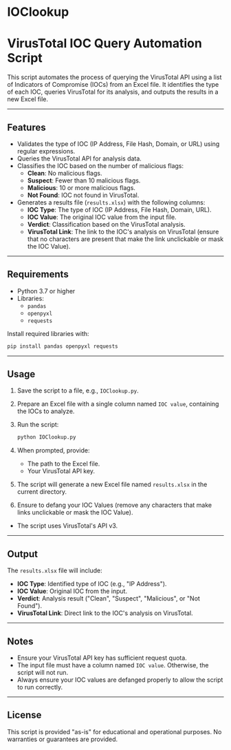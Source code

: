 # IOClookup
# VirusTotal IOC Query Automation Script

This script automates the process of querying the VirusTotal API using a list of Indicators of Compromise (IOCs) from an Excel file. It identifies the type of each IOC, queries VirusTotal for its analysis, and outputs the results in a new Excel file.

---

## Features

- Validates the type of IOC (IP Address, File Hash, Domain, or URL) using regular expressions.
- Queries the VirusTotal API for analysis data.
- Classifies the IOC based on the number of malicious flags:
    - **Clean**: No malicious flags.
    - **Suspect**: Fewer than 10 malicious flags.
    - **Malicious**: 10 or more malicious flags.
    - **Not Found**: IOC not found in VirusTotal.
- Generates a results file (`results.xlsx`) with the following columns:
    - **IOC Type**: The type of IOC (IP Address, File Hash, Domain, URL).
    - **IOC Value**: The original IOC value from the input file.
    - **Verdict**: Classification based on the VirusTotal analysis.
    - **VirusTotal Link**: The link to the IOC's analysis on VirusTotal (ensure that no characters are present that make the link unclickable or mask the IOC Value).

---

## Requirements

- Python 3.7 or higher
- Libraries:
    - `pandas`
    - `openpyxl`
    - `requests`

Install required libraries with:

```bash
pip install pandas openpyxl requests
```

---

## Usage

1. Save the script to a file, e.g., `IOClookup.py`.
2. Prepare an Excel file with a single column named `IOC value`, containing the IOCs to analyze.
3. Run the script:
    
    ```bash
    python IOClookup.py
    ```
    
4. When prompted, provide:
    - The path to the Excel file.
    - Your VirusTotal API key.
5. The script will generate a new Excel file named `results.xlsx` in the current directory.
6. Ensure to defang your IOC Values (remove any characters that make links unclickable or mask the IOC Value).
- The script uses VirusTotal's API v3.

---

## Output

The `results.xlsx` file will include:

- **IOC Type**: Identified type of IOC (e.g., "IP Address").
- **IOC Value**: Original IOC from the input.
- **Verdict**: Analysis result ("Clean", "Suspect", "Malicious", or "Not Found").
- **VirusTotal Link**: Direct link to the IOC's analysis on VirusTotal.

---

## Notes

- Ensure your VirusTotal API key has sufficient request quota.
- The input file must have a column named `IOC value`. Otherwise, the script will not run.
- Always ensure your IOC values are defanged properly to allow the script to run correctly.

---

## License

This script is provided "as-is" for educational and operational purposes. No warranties or guarantees are provided.

